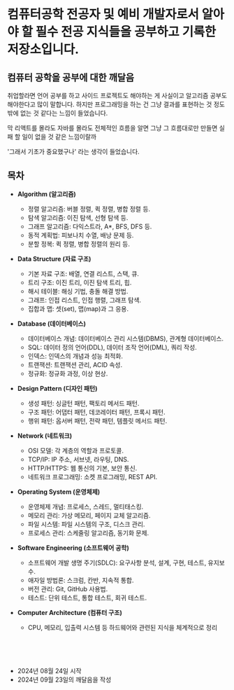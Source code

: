# 컴퓨터공학 전공자 및 예비 개발자로서 알아야 할 필수 전공 지식들을 공부하고 기록한 저장소입니다.

## 컴퓨터 공학을 공부에 대한 깨달음

취업할라면 언어 공부를 하고 사이드 프로젝트도 해야하는 게 사실이고 알고리즘 공부도 해야한다고 많이 말합니다. 하지만 프로그래밍을 하는 건 그냥 결과를 표현하는 것 정도 밖에 없는 것 같다는 느낌이 들었습니다.

막 리액트를 몰라도 자바를 몰라도 전체적인 흐름을 알면 그냥 그 흐름대로만 만들면 실패 할 일이 없을 것 같은 느낌이랄까

'그래서 기초가 중요했구나' 라는 생각이 들었습니다.


## 목차

- **Algorithm (알고리즘)**

  - 정렬 알고리즘: 버블 정렬, 퀵 정렬, 병합 정렬 등.
  - 탐색 알고리즘: 이진 탐색, 선형 탐색 등.
  - 그래프 알고리즘: 다익스트라, A\*, BFS, DFS 등.
  - 동적 계획법: 피보나치 수열, 배낭 문제 등.
  - 분할 정복: 퀵 정렬, 병합 정렬의 원리 등.

- **Data Structure (자료 구조)**

  - 기본 자료 구조: 배열, 연결 리스트, 스택, 큐.
  - 트리 구조: 이진 트리, 이진 탐색 트리, 힙.
  - 해시 테이블: 해싱 기법, 충돌 해결 방법.
  - 그래프: 인접 리스트, 인접 행렬, 그래프 탐색.
  - 집합과 맵: 셋(set), 맵(map)과 그 응용.

- **Database (데이터베이스)**

  - 데이터베이스 개념: 데이터베이스 관리 시스템(DBMS), 관계형 데이터베이스.
  - SQL: 데이터 정의 언어(DDL), 데이터 조작 언어(DML), 쿼리 작성.
  - 인덱스: 인덱스의 개념과 성능 최적화.
  - 트랜잭션: 트랜잭션 관리, ACID 속성.
  - 정규화: 정규화 과정, 이상 현상.

- **Design Pattern (디자인 패턴)**

  - 생성 패턴: 싱글턴 패턴, 팩토리 메서드 패턴.
  - 구조 패턴: 어댑터 패턴, 데코레이터 패턴, 프록시 패턴.
  - 행위 패턴: 옵서버 패턴, 전략 패턴, 템플릿 메서드 패턴.

- **Network (네트워크)**

  - OSI 모델: 각 계층의 역할과 프로토콜.
  - TCP/IP: IP 주소, 서브넷, 라우팅, DNS.
  - HTTP/HTTPS: 웹 통신의 기본, 보안 통신.
  - 네트워크 프로그래밍: 소켓 프로그래밍, REST API.

- **Operating System (운영체제)**

  - 운영체제 개념: 프로세스, 스레드, 멀티태스킹.
  - 메모리 관리: 가상 메모리, 페이지 교체 알고리즘.
  - 파일 시스템: 파일 시스템의 구조, 디스크 관리.
  - 프로세스 관리: 스케줄링 알고리즘, 동기화 문제.

- **Software Engineering (소프트웨어 공학)**

  - 소프트웨어 개발 생명 주기(SDLC): 요구사항 분석, 설계, 구현, 테스트, 유지보수.
  - 애자일 방법론: 스크럼, 칸반, 지속적 통합.
  - 버전 관리: Git, GitHub 사용법.
  - 테스트: 단위 테스트, 통합 테스트, 회귀 테스트.

- **Computer Architecture (컴퓨터 구조)**
  - CPU, 메모리, 입출력 시스템 등 하드웨어와 관련된 지식을 체계적으로 정리



<br>
<br>
<br>

- 2024년 08월 24일 시작
- 2024년 09월 23일의 깨달음을 작성